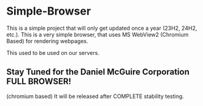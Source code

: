 # Simple-Browser

This is a simple project that will only get updated once a year (23H2, 24H2, etc.).
This is a very simple browser, that uses MS WebView2 (Chromium Based) for rendering webpages.

This used to be used on our servers.

## Stay Tuned for the Daniel McGuire Corporation FULL BROWSER!
(chromium based) It will be released after COMPLETE stability testing.
